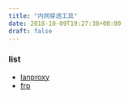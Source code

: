 ```yaml
---
title: "内网穿透工具"
date: 2018-10-09T19:27:38+08:00
draft: false
---
```


### list

- [lanproxy](https://github.com/ffay/lanproxy)
- [frp](https://github.com/fatedier/frp)
